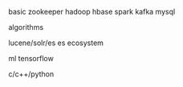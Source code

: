 basic
zookeeper
hadoop
hbase
spark
kafka
mysql


algorithms

lucene/solr/es
es ecosystem

ml
tensorflow

c/c++/python
